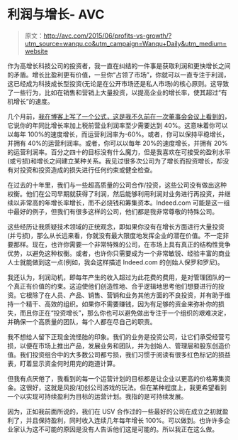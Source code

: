 # 利润与增长- AVC

> 原文：<http://avc.com/2015/06/profits-vs-growth/?utm_source=wanqu.co&utm_campaign=Wanqu+Daily&utm_medium=website>

作为高增长科技公司的投资者，我一直在纠结的一件事是获取利润和更快增长之间的矛盾。增长比盈利更有价值，一旦你“占领了市场”，你就可以一直专注于利润，这已经成为科技成长型投资(无论是在公开市场还是私人市场)的核心原则。这导致了一些行为，比如在销售和营销上大量投资，以提高企业的增长率，使其超过“有机增长”的速度。

几个月前，[我在博客上写了一个公式，这是我不久前在一次董事会会议上看到的](https://avc.com/2015/02/the-40-rule/)，它说你的年同比增长率加上税前营业利润率至少需要达到 40%。这意味着你可以以每年 100%的速度增长，而运营利润率为-60%。或者，你可以保持平稳增长，并拥有 40%的运营利润率。或者，你可以以每年 20%的速度增长，并拥有 20%的运营利润率。百分之四十的目标没有什么魔力，但是我喜欢在可接受的盈利水平(或亏损)和增长之间建立某种关系。我见过很多次公司为了增长而投资增长，却没有对投资和投资造成的损失进行任何约束或健全检查。

在过去的十年里，我们与一些超高质量的公司合作/投资，这些公司没有做出这种权衡。他们在公司早期就获得了利润，然后能够利用利润对业务进行再投资，并继续以非常高的年增长率增长，而不必烧钱和筹集资本。Indeed.com 可能是这一组中最好的例子，但我们有很多这样的公司，他们都是我非常尊敬的特殊公司。

这些经历让我质疑技术领域的正统观念，即如果你没有在增长方面进行大量投资(并亏损)，那么从长远来看，你就没有最大限度地发挥企业的潜在价值。不一定非要那样。现在，也许你需要一个非常特殊的公司，在市场上具有真正的结构性竞争优势，以避免这种权衡。或者，也许你只需要成为一个非常敏锐、经验丰富的商业人士就能做到这一点(例如，我会这样描述 Indeed.com 的创始人保罗和罗尼)。

我还认为，利润动机，即每年产生的收入超过为此花费的费用，是对管理团队的一个真正有价值的约束。这迫使他们创造性地、合乎逻辑地思考他们想要进行的投资。它根除了在人员、产品、销售、营销和业务其他方面的不良投资，并有助于维持一个精干、高效的组织。如果你不需要赚钱，因为有足够的资金来弥补你的损失，而且你正在“投资增长”，那么你也可以避免做出专注于一个组织的艰难决定，并确保一个高质量的团队，每个人都在尽自己的职责。

我不想给人留下正现金流怪胎的印象。我们的业务是投资公司，让它们承受经营亏损，以便在市场上推出产品，发展业务和团队，并为创始人、管理层和股东创造价值。我们投资组合中的大多数公司都亏损，我们习惯于阅读有很多红色标记的损益表，盯着显示资金何时用完的跑道计算。

但我有点厌倦了，我看到的每一个运营计划的目标都是让企业以更高的价格筹集资金。这很好，这就是风投/初创公司游戏的玩法。但在某种程度上，我更希望看到一个以实现可持续盈利为目标的运营计划。我指的是可持续发展。

因为，正如我前面所说的，我们在 USV 合作过的一些最好的公司在成立之初就盈利了，并且保持盈利，同时收入连续几年每年增长 100%。可以做到。也许许多企业家认为这不可能的原因是没有人告诉他们这是可能的。所以我正在这么做。